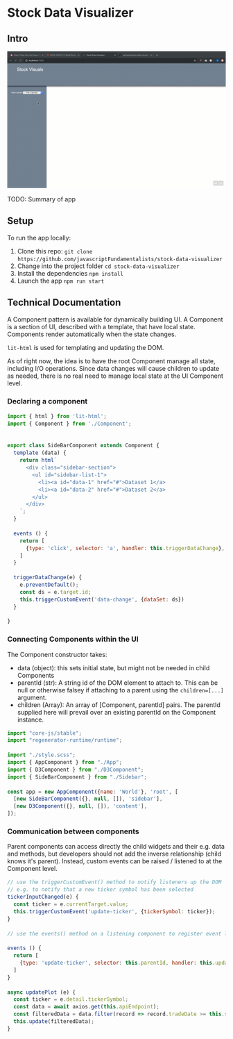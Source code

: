 Stock Data Visualizer
=======================

## Intro

![screenshot]( screenshot.gif)

TODO: Summary of app

## Setup

To run the app locally:

1. Clone this repo: `git clone https://github.com/javascriptFundamentalists/stock-data-visualizer`
2. Change into the project folder `cd stock-data-visualizer`
3. Install the dependencies `npm install`
4. Launch the app `npm run start`

## Technical Documentation

A Component pattern is available for dynamically building UI. A Component
is a section of UI, described with a template, that have local state. Components
render automatically when the state changes. 

`lit-html` is used for templating and updating the DOM.

As of right now, the idea is to have the root Component manage all state,
including I/O operations. Since data changes will cause children to update
as needed, there is no real need to manage local state at the UI Component level.

### Declaring a component

```javascript
import { html } from 'lit-html';
import { Component } from './Component';


export class SideBarComponent extends Component {
  template (data) {
    return html`
      <div class="sidebar-section">
        <ul id="sidebar-list-1">
          <li><a id="data-1" href="#">Dataset 1</a>
          <li><a id="data-2" href="#">Dataset 2</a>
        </ul>
      </div>
    `;
  }

  events () {
    return [
      {type: 'click', selector: 'a', handler: this.triggerDataChange},
    ]
  }

  triggerDataChange(e) {
    e.preventDefault();
    const ds = e.target.id;
    this.triggerCustomEvent('data-change', {dataSet: ds})
  }

}
```

### Connecting Components within the UI

The Component constructor takes:

- data (object): this sets initial state, but might not be needed in child Components
- parentId (str): A string id of the DOM element to attach to. This can be null or otherwise falsey if attaching to a parent using the `children=[...]` argument.
- children (Array): An array of [Component, parentId] pairs. The parentId supplied here will prevail over an existing parentId on the Component instance.

```javascript
import "core-js/stable";
import "regenerator-runtime/runtime";

import "./style.scss";
import { AppComponent } from "./App";
import { D3Component } from "./D3Component";
import { SideBarComponent } from "./Sidebar";

const app = new AppComponent({name: 'World'}, 'root', [
  [new SideBarComponent({}, null, []), 'sidebar'],
  [new D3Component({}, null, []), 'content'],
]);

```

### Communication between components

Parent components can access directly the child widgets and their e.g. data and methods,
but developers should not add the inverse relationship (child knows it's parent).
Instead, custom events can be raised / listened to at the Component level.

```javascript
// use the triggerCustomEvent() method to notify listeners up the DOM
// e.g. to notify that a new ticker symbol has been selected
tickerInputChanged(e) {
  const ticker = e.currentTarget.value;
  this.triggerCustomEvent('update-ticker', {tickerSymbol: ticker});
}

// use the events() method on a listening component to register event listeners

events () {
  return [
    {type: 'update-ticker', selector: this.parentId, handler: this.updatePlot},
  ]
}

async updatePlot (e) {
  const ticker = e.detail.tickerSymbol;
  const data = await axios.get(this.apiEndpoint);
  const filteredData = data.filter(record => record.tradeDate >= this.startDate);
  this.update(filteredData);
}

```



